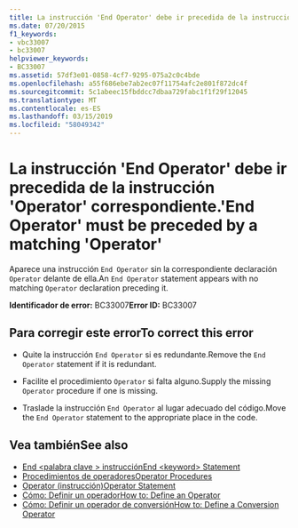 ```yaml
---
title: La instrucción 'End Operator' debe ir precedida de la instrucción 'Operator' correspondiente.
ms.date: 07/20/2015
f1_keywords:
- vbc33007
- bc33007
helpviewer_keywords:
- BC33007
ms.assetid: 57df3e01-0858-4cf7-9295-075a2c0c4bde
ms.openlocfilehash: a55f686ebe7ab2ec07f11754afc2e801f872dc4f
ms.sourcegitcommit: 5c1abeec15fbddcc7dbaa729fabc1f1f29f12045
ms.translationtype: MT
ms.contentlocale: es-ES
ms.lasthandoff: 03/15/2019
ms.locfileid: "58049342"
---
```

# <a name="end-operator-must-be-preceded-by-a-matching-operator"></a><span data-ttu-id="ef99b-102">La instrucción 'End Operator' debe ir precedida de la instrucción 'Operator' correspondiente.</span><span class="sxs-lookup"><span data-stu-id="ef99b-102">'End Operator' must be preceded by a matching 'Operator'</span></span>
<span data-ttu-id="ef99b-103">Aparece una instrucción `End Operator` sin la correspondiente declaración `Operator` delante de ella.</span><span class="sxs-lookup"><span data-stu-id="ef99b-103">An `End Operator` statement appears with no matching `Operator` declaration preceding it.</span></span>  
  
 <span data-ttu-id="ef99b-104">**Identificador de error:** BC33007</span><span class="sxs-lookup"><span data-stu-id="ef99b-104">**Error ID:** BC33007</span></span>  
  
## <a name="to-correct-this-error"></a><span data-ttu-id="ef99b-105">Para corregir este error</span><span class="sxs-lookup"><span data-stu-id="ef99b-105">To correct this error</span></span>  
  
-   <span data-ttu-id="ef99b-106">Quite la instrucción `End Operator` si es redundante.</span><span class="sxs-lookup"><span data-stu-id="ef99b-106">Remove the `End Operator` statement if it is redundant.</span></span>  
  
-   <span data-ttu-id="ef99b-107">Facilite el procedimiento `Operator` si falta alguno.</span><span class="sxs-lookup"><span data-stu-id="ef99b-107">Supply the missing `Operator` procedure if one is missing.</span></span>  
  
-   <span data-ttu-id="ef99b-108">Traslade la instrucción `End Operator` al lugar adecuado del código.</span><span class="sxs-lookup"><span data-stu-id="ef99b-108">Move the `End Operator` statement to the appropriate place in the code.</span></span>  
  
## <a name="see-also"></a><span data-ttu-id="ef99b-109">Vea también</span><span class="sxs-lookup"><span data-stu-id="ef99b-109">See also</span></span>

- [<span data-ttu-id="ef99b-110">End \<palabra clave > instrucción</span><span class="sxs-lookup"><span data-stu-id="ef99b-110">End \<keyword> Statement</span></span>](../../visual-basic/language-reference/statements/end-keyword-statement.md)
- [<span data-ttu-id="ef99b-111">Procedimientos de operadores</span><span class="sxs-lookup"><span data-stu-id="ef99b-111">Operator Procedures</span></span>](../../visual-basic/programming-guide/language-features/procedures/operator-procedures.md)
- [<span data-ttu-id="ef99b-112">Operator (instrucción)</span><span class="sxs-lookup"><span data-stu-id="ef99b-112">Operator Statement</span></span>](../../visual-basic/language-reference/statements/operator-statement.md)
- [<span data-ttu-id="ef99b-113">Cómo: Definir un operador</span><span class="sxs-lookup"><span data-stu-id="ef99b-113">How to: Define an Operator</span></span>](../../visual-basic/programming-guide/language-features/procedures/how-to-define-an-operator.md)
- [<span data-ttu-id="ef99b-114">Cómo: Definir un operador de conversión</span><span class="sxs-lookup"><span data-stu-id="ef99b-114">How to: Define a Conversion Operator</span></span>](../../visual-basic/programming-guide/language-features/procedures/how-to-define-a-conversion-operator.md)
